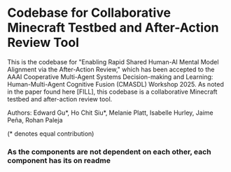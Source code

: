 # Codebase for Collaborative Minecraft Testbed and After-Action Review Tool

This is the codebase for "Enabling Rapid Shared Human-AI Mental Model Alignment via the After-Action Review," which has been
accepted to the AAAI Cooperative Multi-Agent Systems Decision-making and Learning:
Human-Multi-Agent Cognitive Fusion (CMASDL) Workshop 2025. As noted in the paper found here [FILL],
this codebase is a collaborative Minecraft testbed and after-action review tool.

Authors:     Edward Gu*,
    Ho Chit Siu*,
    Melanie Platt, 
    Isabelle Hurley, 
    Jaime Peña, 
    Rohan Paleja

(* denotes equal contribution)

### As the components are not dependent on each other, each component has its on readme